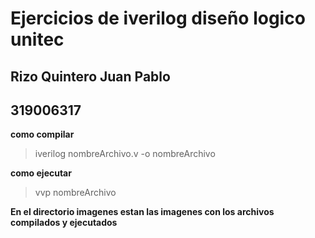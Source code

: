 # Ejercicios de iverilog diseño logico unitec

## Rizo Quintero Juan Pablo
## 319006317

**como compilar**
> iverilog nombreArchivo.v -o nombreArchivo

**como ejecutar**
> vvp nombreArchivo

**En el directorio imagenes estan las imagenes con los archivos compilados y ejecutados**